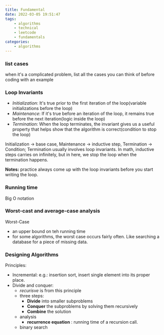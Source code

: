 ```yaml
---
title: Fundamental
date: 2022-03-05 19:51:47
tags: 
    - algorithms 
    - technical
    - leetcode
    - fundamentals
categories:
    - algorithms
---
```


### list cases
when it's a complicated problem, list all the cases you can think of before coding with an example

###  Loop Invariants
- *Initialization*: It's true prior to the first iteration of the loop(variable initializations before the loop)
- *Maintenance*: If it's true before an iteration of the loop, it remains true before the next iteration(logic inside the loop) 
- *Termination*: When the loop terminates, the invariant gives us a useful property that helps show that the algorithm is correct(condition to stop the loop) 
   
Initialization -> base case, Maintenance -> inductive step, Termination -> Condition; Termination usually involves loop invariants. In math, inductive steps carries on infinitely, but in here, we stop the loop when the termination happens. 

**Notes:** practice always come up with the loop invariants before you start writing the loop. 

### Running time
Big O notation
### Worst-cast and average-case analysis
Worst-Case
- an upper bound on teh running time
- for some algorithms, the worst case occurs fairly often. Like searching a database for a piece of missing data.   

### Designing Algorithms
Principles: 
- Incremental: e.g.: insertion sort, insert single element into its proper place.
- Divide and conquer: 
  * *recurisve* is from this principle
  * three steps:
    + **Divide** into smaller subproblems
    + **Conquer** the subproblems by solving them recursively
    + **Combine** the solution
  * analysis
    + **recurrence equation** : running time of a recursion call. 
  * binary search  